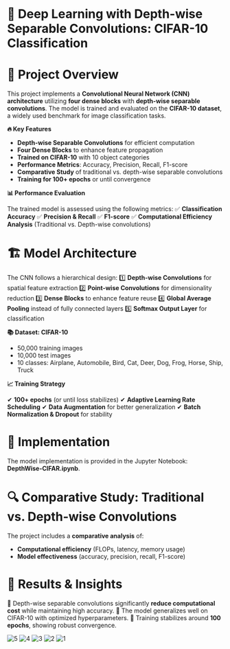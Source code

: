 # ﻿**🚀 Deep Learning with Depth-wise Separable Convolutions: CIFAR-10 Classification**

# **📌 Project Overview**

This project implements a **Convolutional Neural Network (CNN) architecture** utilizing **four dense blocks** with **depth-wise separable convolutions**. The model is trained and evaluated on the **CIFAR-10 dataset**, a widely used benchmark for image classification tasks.

**🔥 Key Features**

- **Depth-wise Separable Convolutions** for efficient computation
- **Four Dense Blocks** to enhance feature propagation
- **Trained on CIFAR-10** with 10 object categories
- **Performance Metrics**: Accuracy, Precision, Recall, F1-score
- **Comparative Study** of traditional vs. depth-wise separable convolutions
- **Training for 100+ epochs** or until convergence

**📊 Performance Evaluation**

The trained model is assessed using the following metrics: ✅ **Classification Accuracy**
✅ **Precision & Recall**
✅ **F1-score**
✅ **Computational Efficiency Analysis** (Traditional vs. Depth-wise convolutions)

# **🏗️ Model Architecture**

The CNN follows a hierarchical design: 1️⃣ **Depth-wise Convolutions** for spatial feature extraction
2️⃣ **Point-wise Convolutions** for dimensionality reduction
3️⃣ **Dense Blocks** to enhance feature reuse
4️⃣ **Global Average Pooling** instead of fully connected layers
5️⃣ **Softmax Output Layer** for classification

**📚 Dataset: CIFAR-10**

- 50,000 training images
- 10,000 test images
- 10 classes: Airplane, Automobile, Bird, Cat, Deer, Dog, Frog, Horse, Ship, Truck

**📈 Training Strategy**

✔ **100+ epochs** (or until loss stabilizes)
✔ **Adaptive Learning Rate Scheduling**
✔ **Data Augmentation** for better generalization
✔ **Batch Normalization & Dropout** for stability

# **📂 Implementation**

The model implementation is provided in the Jupyter Notebook: **DepthWise-CIFAR.ipynb**.

# **🔍 Comparative Study: Traditional vs. Depth-wise Convolutions**

The project includes a **comparative analysis** of:

- **Computational efficiency** (FLOPs, latency, memory usage)
- **Model effectiveness** (accuracy, precision, recall, F1-score)

# **📜 Results & Insights**

📌 Depth-wise separable convolutions significantly **reduce computational cost** while maintaining high accuracy.
📌 The model generalizes well on CIFAR-10 with optimized hyperparameters.
📌 Training stabilizes around **100 epochs**, showing robust convergence.

![5](https://github.com/user-attachments/assets/57a647ad-3321-47a1-90fc-78763f689186)
![4](https://github.com/user-attachments/assets/4fb4649e-ae60-4dff-9447-09b57a6a257f)
![3](https://github.com/user-attachments/assets/7b957d2b-2b20-425c-bff1-f8938eff3f7d)
![2](https://github.com/user-attachments/assets/687ee8b2-5380-42cc-b2ae-6d2c0ee2ad78)
![1](https://github.com/user-attachments/assets/1b260c0f-fc82-4a98-bb18-1616d4399157)

